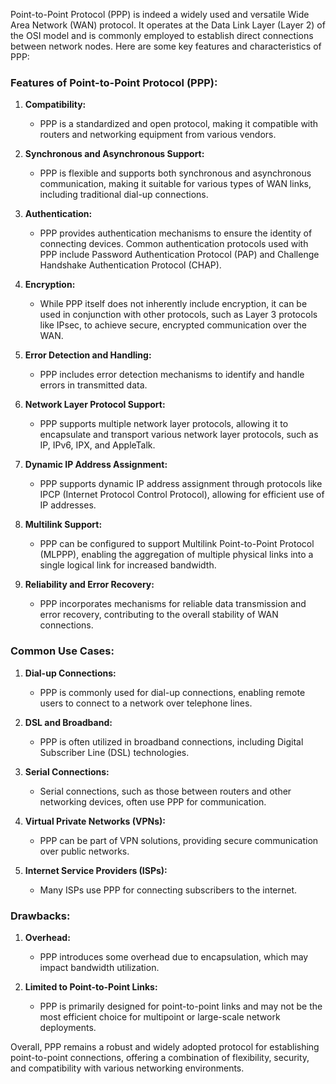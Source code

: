 Point-to-Point Protocol (PPP) is indeed a widely used and versatile Wide Area Network (WAN) protocol. It operates at the Data Link Layer (Layer 2) of the OSI model and is commonly employed to establish direct connections between network nodes. Here are some key features and characteristics of PPP:

### Features of Point-to-Point Protocol (PPP):

1. **Compatibility:**
   - PPP is a standardized and open protocol, making it compatible with routers and networking equipment from various vendors.

2. **Synchronous and Asynchronous Support:**
   - PPP is flexible and supports both synchronous and asynchronous communication, making it suitable for various types of WAN links, including traditional dial-up connections.

3. **Authentication:**
   - PPP provides authentication mechanisms to ensure the identity of connecting devices. Common authentication protocols used with PPP include Password Authentication Protocol (PAP) and Challenge Handshake Authentication Protocol (CHAP).

4. **Encryption:**
   - While PPP itself does not inherently include encryption, it can be used in conjunction with other protocols, such as Layer 3 protocols like IPsec, to achieve secure, encrypted communication over the WAN.

5. **Error Detection and Handling:**
   - PPP includes error detection mechanisms to identify and handle errors in transmitted data.

6. **Network Layer Protocol Support:**
   - PPP supports multiple network layer protocols, allowing it to encapsulate and transport various network layer protocols, such as IP, IPv6, IPX, and AppleTalk.

7. **Dynamic IP Address Assignment:**
   - PPP supports dynamic IP address assignment through protocols like IPCP (Internet Protocol Control Protocol), allowing for efficient use of IP addresses.

8. **Multilink Support:**
   - PPP can be configured to support Multilink Point-to-Point Protocol (MLPPP), enabling the aggregation of multiple physical links into a single logical link for increased bandwidth.

9. **Reliability and Error Recovery:**
   - PPP incorporates mechanisms for reliable data transmission and error recovery, contributing to the overall stability of WAN connections.

### Common Use Cases:

1. **Dial-up Connections:**
   - PPP is commonly used for dial-up connections, enabling remote users to connect to a network over telephone lines.

2. **DSL and Broadband:**
   - PPP is often utilized in broadband connections, including Digital Subscriber Line (DSL) technologies.

3. **Serial Connections:**
   - Serial connections, such as those between routers and other networking devices, often use PPP for communication.

4. **Virtual Private Networks (VPNs):**
   - PPP can be part of VPN solutions, providing secure communication over public networks.

5. **Internet Service Providers (ISPs):**
   - Many ISPs use PPP for connecting subscribers to the internet.

### Drawbacks:

1. **Overhead:**
   - PPP introduces some overhead due to encapsulation, which may impact bandwidth utilization.

2. **Limited to Point-to-Point Links:**
   - PPP is primarily designed for point-to-point links and may not be the most efficient choice for multipoint or large-scale network deployments.

Overall, PPP remains a robust and widely adopted protocol for establishing point-to-point connections, offering a combination of flexibility, security, and compatibility with various networking environments.
